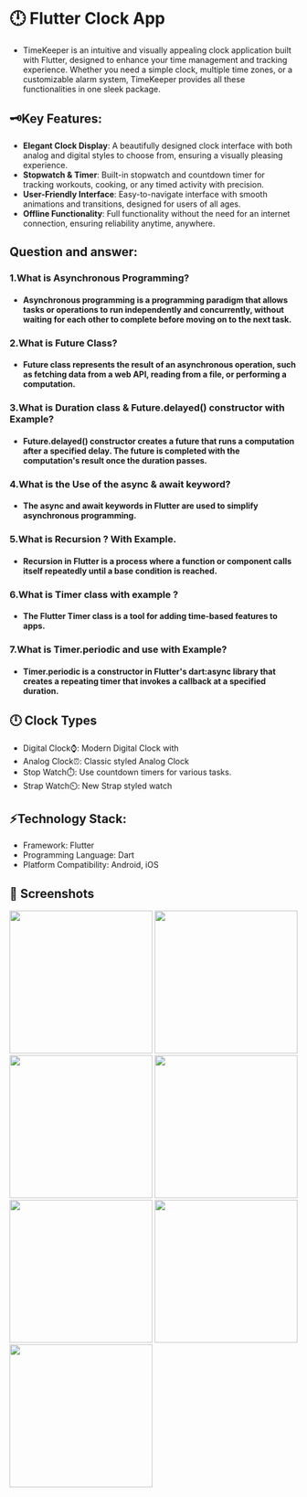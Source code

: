 # 🕛 Flutter Clock App

* TimeKeeper is an intuitive and visually appealing clock application built with Flutter, designed to enhance your time management and tracking experience. Whether you need a simple clock, multiple time zones, or a customizable alarm system, TimeKeeper provides all these functionalities in one sleek package.


## 🗝️Key Features:
* **Elegant Clock Display**: A beautifully designed clock interface with both analog and digital styles to choose from, ensuring a visually pleasing experience.
* **Stopwatch & Timer**: Built-in stopwatch and countdown timer for tracking workouts, cooking, or any timed activity with precision.
* **User-Friendly Interface**: Easy-to-navigate interface with smooth animations and transitions, designed for users of all ages.
* **Offline Functionality**: Full functionality without the need for an internet connection, ensuring reliability anytime, anywhere.


## Question and answer:
### **1.What is  Asynchronous Programming?** ###
* #### Asynchronous programming is a programming paradigm that allows tasks or operations to run independently and concurrently, without waiting for each other to complete before moving on to the next task. ####
### **2.What is Future Class?** ###
* #### Future class represents the result of an asynchronous operation, such as fetching data from a web API, reading from a file, or performing a computation. ####  
### **3.What is Duration class & Future.delayed() constructor with Example?** ###
* #### Future.delayed() constructor creates a future that runs a computation after a specified delay. The future is completed with the computation's result once the duration passes. ####
### **4.What is the Use of the async & await keyword?** ###
* #### The async and await keywords in Flutter are used to simplify asynchronous programming.  ####
### **5.What is Recursion ? With Example.** ###
* #### Recursion in Flutter is a process where a function or component calls itself repeatedly until a base condition is reached. ####
### **6.What is Timer class with example ?** ###
* #### The Flutter Timer class is a tool for adding time-based features to apps. ####
### **7.What is Timer.periodic and use with Example?** ###
* #### Timer.periodic is a constructor in Flutter's dart:async library that creates a repeating timer that invokes a callback at a specified duration. ####

## 🕛 Clock Types

- Digital Clock⌚: Modern Digital Clock with
- Analog Clock⏰: Classic styled Analog Clock
- Stop Watch⏱️: Use countdown timers for various tasks.
- Strap Watch⏲️: New Strap styled watch

## ⚡Technology Stack:
- Framework: Flutter
- Programming Language: Dart
- Platform Compatibility: Android, iOS

  
## 📸 Screenshots
<img src="https://github.com/Ruhi-Radadiya/timer_app/assets/150025610/ba7a03fb-bbd1-4f50-af1b-9c2e87549d21" width=250px>
<img src="https://github.com/Ruhi-Radadiya/timer_app/assets/150025610/17aa06e7-1a66-44bb-884d-0bddae180e3d" width=250px>
<img src="https://github.com/Ruhi-Radadiya/timer_app/assets/150025610/66d5906b-f9f5-47f3-a68a-c742f68354dc" width=250px>
<img src="https://github.com/Ruhi-Radadiya/timer_app/assets/150025610/255d1d9a-bfd2-4dc1-9c30-229b97010e85" width=250px>
<img src="https://github.com/Ruhi-Radadiya/timer_app/assets/150025610/4eb68f42-e16e-4a04-ba8b-8fd67af0ae9d" width=250px>
<img src="https://github.com/Ruhi-Radadiya/timer_app/assets/150025610/a7bec185-21a4-4334-ab29-494bc5b2d1e8" width=250px>
<img src="https://github.com/Ruhi-Radadiya/timer_app/assets/150025610/10a4f140-df37-4049-86c8-42603b950ec4" width=250px>


